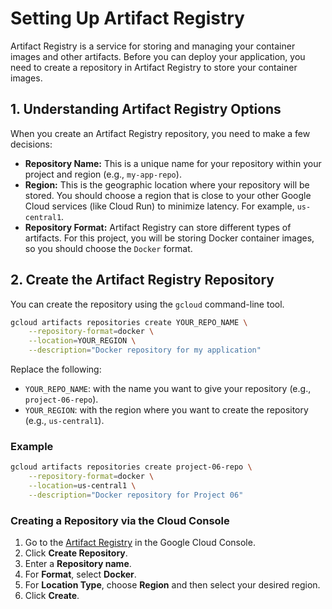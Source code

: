 # Setting Up Artifact Registry

Artifact Registry is a service for storing and managing your container images and other artifacts. Before you can deploy your application, you need to create a repository in Artifact Registry to store your container images.

## 1. Understanding Artifact Registry Options

When you create an Artifact Registry repository, you need to make a few decisions:

*   **Repository Name:** This is a unique name for your repository within your project and region (e.g., `my-app-repo`).
*   **Region:** This is the geographic location where your repository will be stored. You should choose a region that is close to your other Google Cloud services (like Cloud Run) to minimize latency. For example, `us-central1`.
*   **Repository Format:** Artifact Registry can store different types of artifacts. For this project, you will be storing Docker container images, so you should choose the `Docker` format.

## 2. Create the Artifact Registry Repository

You can create the repository using the `gcloud` command-line tool.

```bash
gcloud artifacts repositories create YOUR_REPO_NAME \
    --repository-format=docker \
    --location=YOUR_REGION \
    --description="Docker repository for my application"
```

Replace the following:

*   `YOUR_REPO_NAME`: with the name you want to give your repository (e.g., `project-06-repo`).
*   `YOUR_REGION`: with the region where you want to create the repository (e.g., `us-central1`).

### Example

```bash
gcloud artifacts repositories create project-06-repo \
    --repository-format=docker \
    --location=us-central1 \
    --description="Docker repository for Project 06"
```

### Creating a Repository via the Cloud Console

1.  Go to the [Artifact Registry](https://console.cloud.google.com/artifacts) in the Google Cloud Console.
2.  Click **Create Repository**.
3.  Enter a **Repository name**.
4.  For **Format**, select **Docker**.
5.  For **Location Type**, choose **Region** and then select your desired region.
6.  Click **Create**.

